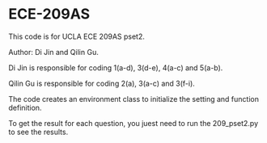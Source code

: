 # ECE-209AS

This code is for UCLA ECE 209AS pset2.

Author: Di Jin and Qilin Gu.

Di Jin is responsible for coding 1(a-d), 3(d-e), 4(a-c) and 5(a-b).

Qilin Gu is responsible for coding 2(a), 3(a-c) and 3(f-i). 


The code creates an environment class to initialize the setting and function definition.

To get the result for each question, you juest need to run the 209_pset2.py to see the results.

